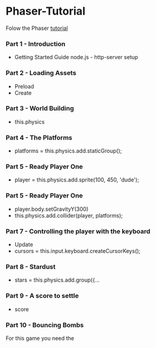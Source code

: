 # Phaser-Tutorial

Folow the Phaser <a href="http://phaser.io/tutorials/making-your-first-phaser-3-game"> tutorial</a>


### Part 1 - Introduction

* Getting Started Guide
    node.js - http-server
    setup

### Part 2 - Loading Assets

* Preload
* Create

### Part 3 - World Building

* this.physics

### Part 4 - The Platforms

* platforms = this.physics.add.staticGroup();

### Part 5 - Ready Player One

* player = this.physics.add.sprite(100, 450, 'dude');


### Part 5 - Ready Player One

* player.body.setGravityY(300)
* this.physics.add.collider(player, platforms);


### Part 7 - Controlling the player with the keyboard

* Update
* cursors = this.input.keyboard.createCursorKeys();

### Part 8 - Stardust

*  stars = this.physics.add.group({...

### Part 9 - A score to settle

* score

### Part 10 - Bouncing Bombs


For this game you need the 